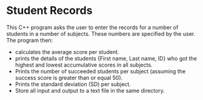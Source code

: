 # Student Records  
This C++ program asks the user to enter the records for a number of students in a number of subjects. These numbers are specified by the user.
The program then:
- calculates the average score per student.
- prints the details of the students {First name, Last name, ID} who got the highest and lowest accumulative scores in all subjects.
- Prints the number of succeeded students per subject (assuming the success score is greater than or equal 50).
- Prints the standard deviation (SD) per subject.
- Store all input and output to a text file in the same directory.
